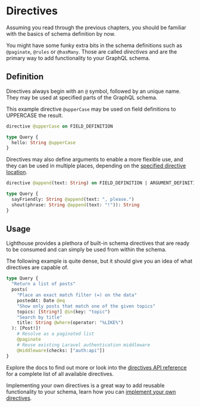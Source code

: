 # Directives

Assuming you read through the previous chapters, you should be familiar with the basics
of schema definition by now.

You might have some funky extra bits in the schema definitions such as `@paginate`,
`@rules` or `@hasMany`. Those are called *directives* and are the primary way
to add functionality to your GraphQL schema.

## Definition

Directives always begin with an `@` symbol, followed by an unique name. They may be used
at specified parts of the GraphQL schema.

This example directive `@upperCase` may be used on field definitions to UPPERCASE the result.

```graphql
directive @upperCase on FIELD_DEFINITION

type Query {
  hello: String @upperCase
}
```

Directives may also define arguments to enable a more flexible use, and they can
be used in multiple places, depending on the [specified directive location](https://facebook.github.io/graphql/June2018/#DirectiveLocation).

```graphql
directive @append(text: String) on FIELD_DEFINITION | ARGUMENT_DEFINITION

type Query {
  sayFriendly: String @append(text: ", please.")
  shout(phrase: String @append(text: "!")): String
}
```

## Usage

Lighthouse provides a plethora of built-in schema directives that are ready to
be consumed and can simply be used from within the schema.

The following example is quite dense, but it should give you an idea of what
directives are capable of.

```graphql
type Query {
  "Return a list of posts"
  posts(
    "Place an exact match filter (=) on the data" 
    postedAt: Date @eq
    "Show only posts that match one of the given topics"
    topics: [String!] @in(key: "topic")
    "Search by title"
    title: String @where(operator: "%LIKE%")
  ): [Post!]!
    # Resolve as a paginated list
    @paginate
    # Reuse existing Laravel authentication middleware
    @middleware(checks: ["auth:api"])
}
```

Explore the docs to find out more or look into the [directives API reference](../api-reference/directives.md)
for a complete list of all available directives.

Implementing your own directives is a great way to add reusable functionality to your schema,
learn how you can [implement your own directives](../custom-directives).
